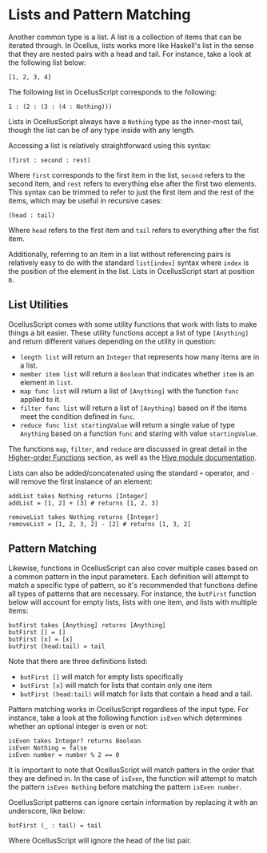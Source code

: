 # Lists and Pattern Matching

Another common type is a list. A list is a collection of items that can be iterated through. In Ocellus, lists works more like Haskell's list in the sense that they are nested pairs with a head and tail. For instance, take a look at the following list below:

```
[1, 2, 3, 4]
```

The following list in OcellusScript corresponds to the following:

```
1 : (2 : (3 : (4 : Nothing)))
```

Lists in OcellusScript always have a `Nothing` type as the inner-most tail, though the list can be of any type inside with any length.

Accessing a list is relatively straightforward using this syntax:

```
(first : second : rest)
```

Where `first` corresponds to the first item in the list, `second` refers to the second item, and `rest` refers to everything else after the first two elements. This syntax can be trimmed to refer to just the first item and the rest of the items, which may be useful in recursive cases:

```
(head : tail)
```

Where `head` refers to the first item and `tail` refers to everything after the fist item.

Additionally, referring to an item in a list without referencing pairs is relatively easy to do with the standard `list[index]` syntax where `index` is the position of the element in the list. Lists in OcellusScript start at position `0`.

## List Utilities

OcellusScript comes with some utility functions that work with lists to make things a bit easier. These utility functions accept a list of type `[Anything]` and return different values depending on the utility in question:

- `length list` will return an `Integer` that represents how many items are in a list.
- `member item list` will return a `Boolean` that indicates whether `item` is an element in `list`.
- `map func list` will return a list of `[Anything]` with the function `func` applied to it.
- `filter func list` will return a list of `[Anything]` based on if the items meet the condition defined in `func`.
- `reduce func list startingValue` will return a single value of type `Anything` based on a function `func` and staring with value `startingValue`.

The functions `map`, `filter`, and `reduce` are discussed in great detail in the [Higher-order Functions](./07-hoc.md) section, as well as the [Hive module documentation](./12-hive.md#list-utilities).

Lists can also be added/concatenated using the standard `+` operator, and `-` will remove the first instance of an element:

```ocellusscript
addList takes Nothing returns [Integer]
addList = [1, 2] + [3] # returns [1, 2, 3]

removeList takes Nothing returns [Integer]
removeList = [1, 2, 3, 2] - [2] # returns [1, 3, 2]
```

## Pattern Matching

Likewise, functions in OcellusScript can also cover multiple cases based on a common pattern in the input parameters. Each definition will attempt to match a specific type of pattern, so it's recommended that functions define all types of patterns that are necessary. For instance, the `butFirst` function below will account for empty lists, lists with one item, and lists with multiple items:

```ocellusscript
butFirst takes [Anything] returns [Anything]
butFirst [] = []
butFirst [x] = [x]
butFirst (head:tail) = tail
```

Note that there are three definitions listed:

- `butFirst []` will match for empty lists specifically
- `butFirst [x]` will match for lists that contain only one item
- `butFirst (head:tail)` will match for lists that contain a head and a tail.

Pattern matching works in OcellusScript regardless of the input type. For instance, take a look at the following function `isEven` which determines whether an optional integer is even or not:

```ocellusscript
isEven takes Integer? returns Boolean
isEven Nothing = false
isEven number = number % 2 == 0
```

It is important to note that OcellusScript will match patters in the order that they are defined in. In the case of `isEven`, the function will attempt to match the pattern `isEven Nothing` before matching the pattern `isEven number`.

OcellusScript patterns can ignore certain information by replacing it with an underscore, like below:

```ocellusscript
butFirst (_ : tail) = tail
```

Where OcellusScript will ignore the head of the list pair.